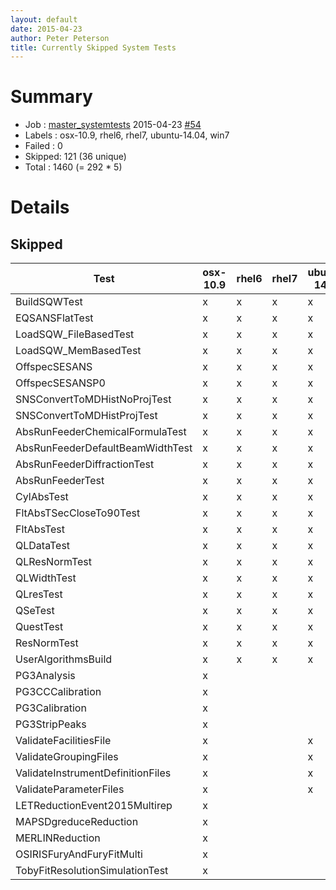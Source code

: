 ```yaml
---
layout: default
date: 2015-04-23
author: Peter Peterson
title: Currently Skipped System Tests
---
```

Summary
=======

* Job    : [master_systemtests](http://builds.mantidproject.org/job/master_systemtests/) 2015-04-23 [#54](http://builds.mantidproject.org/job/master_systemtests/54/)
* Labels : osx-10.9, rhel6, rhel7, ubuntu-14.04, win7
* Failed : 0
* Skipped: 121 (36 unique)
* Total  : 1460 (= 292 * 5)

Details
=======

Skipped
-------

| Test                               | osx-10.9 | rhel6 | rhel7 | ubuntu-14.04 | win7 |
|------------------------------------|----------|-------|-------|--------------|------|
| BuildSQWTest                       |     x    |   x   |   x   |       x      |   x  |
| EQSANSFlatTest                     |     x    |   x   |   x   |       x      |   x  |
| LoadSQW_FileBasedTest              |     x    |   x   |   x   |       x      |   x  |
| LoadSQW_MemBasedTest               |     x    |   x   |   x   |       x      |   x  |
| OffspecSESANS                      |     x    |   x   |   x   |       x      |   x  |
| OffspecSESANSP0                    |     x    |   x   |   x   |       x      |   x  |
| SNSConvertToMDHistNoProjTest       |     x    |   x   |   x   |       x      |   x  |
| SNSConvertToMDHistProjTest         |     x    |   x   |   x   |       x      |   x  |
| AbsRunFeederChemicalFormulaTest    |     x    |   x   |   x   |       x      |      |
| AbsRunFeederDefaultBeamWidthTest   |     x    |   x   |   x   |       x      |      |
| AbsRunFeederDiffractionTest        |     x    |   x   |   x   |       x      |      |
| AbsRunFeederTest                   |     x    |   x   |   x   |       x      |      |
| CylAbsTest                         |     x    |   x   |   x   |       x      |      |
| FltAbsTSecCloseTo90Test            |     x    |   x   |   x   |       x      |      |
| FltAbsTest                         |     x    |   x   |   x   |       x      |      |
| QLDataTest                         |     x    |   x   |   x   |       x      |      |
| QLResNormTest                      |     x    |   x   |   x   |       x      |      |
| QLWidthTest                        |     x    |   x   |   x   |       x      |      |
| QLresTest                          |     x    |   x   |   x   |       x      |      |
| QSeTest                            |     x    |   x   |   x   |       x      |      |
| QuestTest                          |     x    |   x   |   x   |       x      |      |
| ResNormTest                        |     x    |   x   |   x   |       x      |      |
| UserAlgorithmsBuild                |     x    |   x   |   x   |       x      |      |
| PG3Analysis                        |     x    |       |       |              |   x  |
| PG3CCCalibration                   |     x    |       |       |              |   x  |
| PG3Calibration                     |     x    |       |       |              |   x  |
| PG3StripPeaks                      |     x    |       |       |              |   x  |
| ValidateFacilitiesFile             |     x    |       |       |       x      |      |
| ValidateGroupingFiles              |     x    |       |       |       x      |      |
| ValidateInstrumentDefinitionFiles  |     x    |       |       |       x      |      |
| ValidateParameterFiles             |     x    |       |       |       x      |      |
| LETReductionEvent2015Multirep      |     x    |       |       |              |      |
| MAPSDgreduceReduction              |     x    |       |       |              |      |
| MERLINReduction                    |     x    |       |       |              |      |
| OSIRISFuryAndFuryFitMulti          |     x    |       |       |              |      |
| TobyFitResolutionSimulationTest    |     x    |       |       |              |      |
